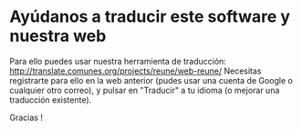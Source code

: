 # Ayúdanos a traducir este software y nuestra web

Para ello puedes usar nuestra herramienta de traducción:
http://translate.comunes.org/projects/reune/web-reune/
Necesitas registrarte para ello en la web anterior (pudes usar una cuenta de Google o cualquier otro correo), y pulsar en "Traducir" a tu idioma (o mejorar una traducción existente).

Gracias !
